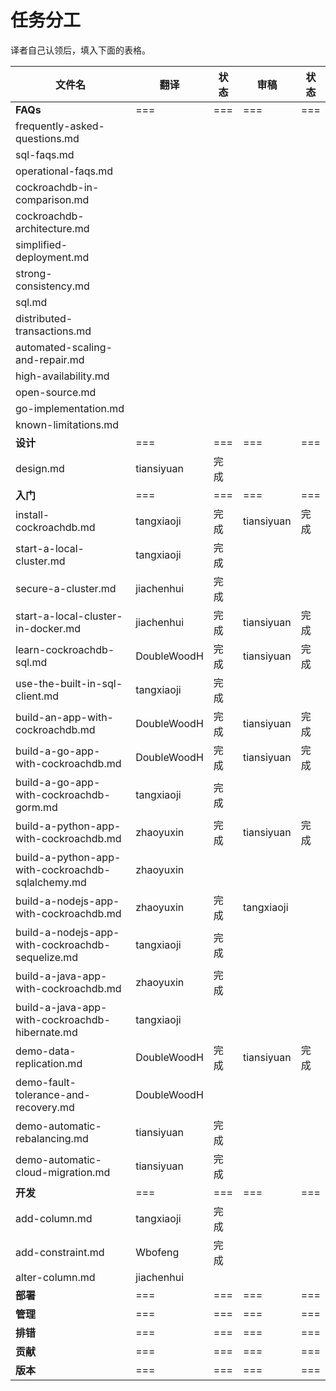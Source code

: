 # 任务分工

译者自己认领后，填入下面的表格。

| 文件名                                      | 翻译          | 状态   | 审稿         | 状态   |
| ---------------------------------------- | ----------- | ---- | ---------- | ---- |
| **FAQs** | === | === | === | === |
| frequently-asked-questions.md | | | | |
| sql-faqs.md | | | | |
| operational-faqs.md | | | | |
| cockroachdb-in-comparison.md | | | | |
| cockroachdb-architecture.md | | | | |
| simplified-deployment.md | | | | |
| strong-consistency.md | | | | |
| sql.md | | | | |
| distributed-transactions.md | | | | |
| automated-scaling-and-repair.md | | | | |
| high-availability.md | | | | |
| open-source.md | | | | |
| go-implementation.md | | | | |
| known-limitations.md | | | | |
| **设计** | === | === | === | === |
| design.md                                | tiansiyuan  | 完成   |            |      |
| **入门** | === | === | === | === |
| install-cockroachdb.md                   | tangxiaoji  | 完成   | tiansiyuan | 完成   |
| start-a-local-cluster.md                 | tangxiaoji  | 完成   |            |      |
| secure-a-cluster.md                      | jiachenhui  | 完成   |            |      |
| start-a-local-cluster-in-docker.md       | jiachenhui  | 完成   | tiansiyuan | 完成   |
| learn-cockroachdb-sql.md                 | DoubleWoodH | 完成   | tiansiyuan | 完成   |
| use-the-built-in-sql-client.md           | tangxiaoji  | 完成   |            |      |
| build-an-app-with-cockroachdb.md         | DoubleWoodH | 完成   | tiansiyuan | 完成   |
| build-a-go-app-with-cockroachdb.md       | DoubleWoodH | 完成   | tiansiyuan | 完成 |
| build-a-go-app-with-cockroachdb-gorm.md  | tangxiaoji  | 完成   |            |      |
| build-a-python-app-with-cockroachdb.md   | zhaoyuxin   | 完成   | tiansiyuan | 完成   |
| build-a-python-app-with-cockroachdb-sqlalchemy.md | zhaoyuxin   |      |            |      |
| build-a-nodejs-app-with-cockroachdb.md   | zhaoyuxin   | 完成   | tangxiaoji |      |
| build-a-nodejs-app-with-cockroachdb-sequelize.md | tangxiaoji  | 完成   |            |      |
| build-a-java-app-with-cockroachdb.md     | zhaoyuxin   | 完成   |            |      |
| build-a-java-app-with-cockroachdb-hibernate.md | tangxiaoji  |      |            |      |
| demo-data-replication.md                 | DoubleWoodH | 完成   | tiansiyuan | 完成 |
| demo-fault-tolerance-and-recovery.md     | DoubleWoodH |      |            |      |
| demo-automatic-rebalancing.md            | tiansiyuan  | 完成   |            |      |
| demo-automatic-cloud-migration.md        | tiansiyuan  | 完成   |            |      |
| **开发** | === | === | === | === |
| add-column.md                            | tangxiaoji  | 完成   |            |      |
| add-constraint.md                        | Wbofeng     | 完成   |            |      |
| alter-column.md                          | jiachenhui  |      |            |      |
| **部署** | === | === | === | === |
| **管理** | === | === | === | === |
| **排错** | === | === | === | === |
| **贡献** | === | === | === | === |
| **版本** | === | === | === | === |
